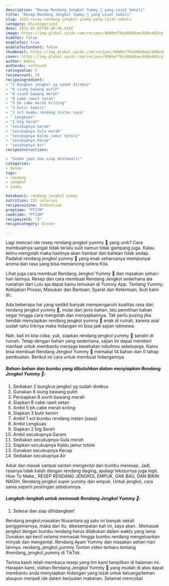 ```yaml
---
description: "Resep Rendang Jengkol Yummy 🤤 yang Lezat Sekali"
title: "Resep Rendang Jengkol Yummy 🤤 yang Lezat Sekali"
slug: 1415-resep-rendang-jengkol-yummy-yang-lezat-sekali
category: Uncategorized
date: 2022-05-05T09:40:48.434Z
image: https://img-global.cpcdn.com/recipes/90b0ef76c60668ae/680x482cq70/rendang-jengkol-yummy-foto-resep-utama.jpg
hideToc: false
enableToc: true
enableTocContent: false
thumbnail: https://img-global.cpcdn.com/recipes/90b0ef76c60668ae/680x482cq70/rendang-jengkol-yummy-foto-resep-utama.jpg
cover: https://img-global.cpcdn.com/recipes/90b0ef76c60668ae/680x482cq70/rendang-jengkol-yummy-foto-resep-utama.jpg
author: Admin
authorAv: notfound
ratingvalue: 5
reviewcount: 19
recipeingredient:
- "2 bungkus jengkol yg sudah direbus"
- "6 siung bawang putih"
- "8 siunh bawang merah"
- "8 cabe rawit setan"
- "5 bh cabe merah kriting"
- "3 butir kemiri"
- "1 sct bumbu rendang instan sasa"
- " Lengkuas"
- "2 btg Sereh"
- "secukupnya Garam"
- "secukupnya Gula merah"
- "secukupnya Kaldu jamur totole"
- "secukupnya Kecap"
- "secukupnya Air"
recipeinstructions:

- "Sudah jadi dan siap dinikmati!"
categories:
- Resep
tags:
- rendang
- jengkol
- yummy

katakunci: rendang jengkol yummy 
nutrition: 152 calories
recipecuisine: Indonesian
preptime: "PT37M"
cooktime: "PT32M"
recipeyield: "3"
recipecategory: Dinner

---
```





Lagi mencari ide resep rendang jengkol yummy 🤤 yang unik? Cara membuatnya sangat tidak terlalu sulit namun tidak gampang juga. Kalau keliru mengolah maka hasilnya akan hambar dan bahkan tidak sedap. Padahal rendang jengkol yummy 🤤 yang enak seharusnya mempunyai aroma dan rasa yang bisa memancing selera Kita.





Lihat juga cara membuat Rendang Jengkol Yummy 🤤 dan masakan sehari-hari lainnya. Resep dan cara membuat Rendang Jengkol sederhana ala rumahan dari Lulu aja dapat kamu temukan di Yummy App. Tentang Yummy; Kebijakan Privasi; Masukan dan Bantuan; Syarat dan Ketentuan; Ikuti kami di:.

Ada beberapa hal yang sedikit banyak mempengaruhi kualitas rasa dari rendang jengkol yummy 🤤, mulai dari jenis bahan, lalu pemilihan bahan segar hingga cara mengolah dan menyajikannya. Tak perlu pusing jika hendak menyiapkan rendang jengkol yummy 🤤 enak di rumah, karena asal sudah tahu triknya maka hidangan ini bisa jadi sajian istimewa.






Nah, kali ini kita coba, yuk, siapkan rendang jengkol yummy 🤤 sendiri di rumah. Tetap dengan bahan yang sederhana, sajian ini dapat memberi manfaat untuk membantu menjaga kesehatan tubuhmu sekeluarga. Kamu bisa membuat Rendang Jengkol Yummy 🤤 memakai 14 bahan dan 0 tahap pembuatan. Berikut ini cara untuk membuat hidangannya.

<!--inarticleads1-->

##### Bahan-bahan dan bumbu yang dibutuhkan dalam menyiapkan Rendang Jengkol Yummy 🤤:

1. Sediakan 2 bungkus jengkol yg sudah direbus
1. Gunakan 6 siung bawang putih
1. Persiapkan 8 siunh bawang merah
1. Siapkan 8 cabe rawit setan
1. Ambil 5 bh cabe merah kriting
1. Siapkan 3 butir kemiri
1. Ambil 1 sct bumbu rendang instan (sasa)
1. Ambil  Lengkuas
1. Siapkan 2 btg Sereh
1. Ambil secukupnya Garam
1. Sediakan secukupnya Gula merah
1. Siapkan secukupnya Kaldu jamur totole
1. Gunakan secukupnya Kecap
1. Sediakan secukupnya Air


Aduk dan masak sampai santan mengental dan bumbu meresap. Jadi, rasanya tidak kalah dengan rendang daging, apalagi teksturnya juga legit. How To Make., RESEP RENDANG JENGKOL EMPUK, GAK BAU, DAN BIKIN NAGIH, Rendang jengkol super yummy dan empuk. Untuk jengkol, cara sama seperti postingan sebelumnya. 

<!--inarticleads2-->

##### Langkah-langkah untuk memasak Rendang Jengkol Yummy 🤤:


1. Selesai dan siap dihidangkan!

Rendang jengkol,masakan Nusantara yg satu ini banyak sekali penggemarnya, maka dari itu, dikesempatan kali ini, saya akan.. Memasak jengkol dengan bumbu rendang harus dilakukan dalam waktu yang lama. Gunakan api kecil selama memasak hingga bumbu rendang mengeluarkan minyak dan mengental. Rendang Ayam Yummy dan masakan sehari-hari lainnya. rendang_jengkol_yummy Tonton video terbaru tentang #rendang_jengkol_yummy di TikTok. 

Terima kasih telah membaca resep yang tim kami tampilkan di halaman ini. Harapan kami, olahan Rendang Jengkol Yummy 🤤 yang mudah di atas dapat membantu anda menyiapkan hidangan yang lezat untuk keluarga/teman ataupun menjadi ide dalam berjualan makanan. Selamat mencoba!
